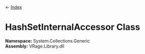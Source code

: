 ← [Index](index.md)
# HashSetInternalAccessor Class
**Namespace:** System.Collections.Generic  
**Assembly:** VRage.Library.dll  
